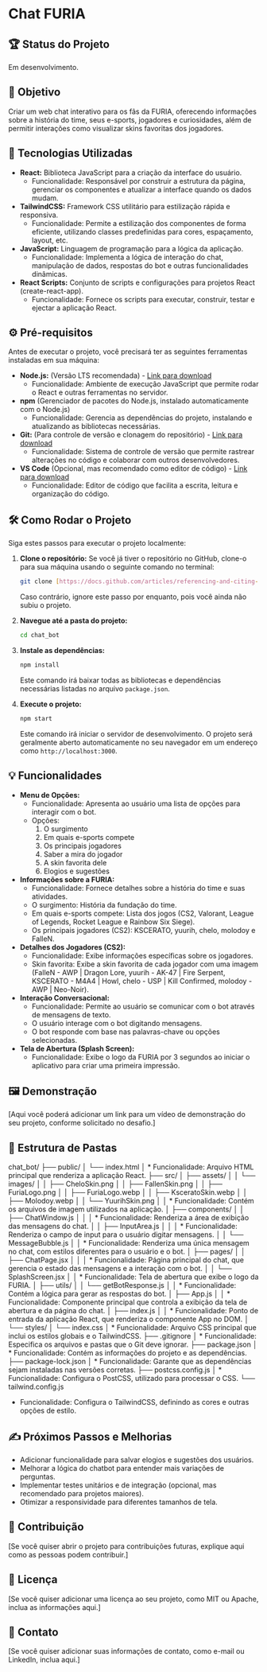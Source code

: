 # Chat FURIA 

## 🏆 Status do Projeto

Em desenvolvimento.

## 🎯 Objetivo

Criar um web chat interativo para os fãs da FURIA, oferecendo informações sobre a história do time, seus e-sports, jogadores e curiosidades, além de permitir interações como visualizar skins favoritas dos jogadores.

## 🚀 Tecnologias Utilizadas

-   **React:** Biblioteca JavaScript para a criação da interface do usuário.
    * Funcionalidade: Responsável por construir a estrutura da página, gerenciar os componentes e atualizar a interface quando os dados mudam.
-   **TailwindCSS:** Framework CSS utilitário para estilização rápida e responsiva.
    * Funcionalidade: Permite a estilização dos componentes de forma eficiente, utilizando classes predefinidas para cores, espaçamento, layout, etc.
-   **JavaScript:** Linguagem de programação para a lógica da aplicação.
    * Funcionalidade: Implementa a lógica de interação do chat, manipulação de dados, respostas do bot e outras funcionalidades dinâmicas.
-   **React Scripts:** Conjunto de scripts e configurações para projetos React (create-react-app).
    * Funcionalidade: Fornece os scripts para executar, construir, testar e ejectar a aplicação React.

## ⚙️ Pré-requisitos

Antes de executar o projeto, você precisará ter as seguintes ferramentas instaladas em sua máquina:

-   **Node.js:** (Versão LTS recomendada) - [Link para download](https://nodejs.org/)
    * Funcionalidade: Ambiente de execução JavaScript que permite rodar o React e outras ferramentas no servidor.
-   **npm** (Gerenciador de pacotes do Node.js, instalado automaticamente com o Node.js)
    * Funcionalidade: Gerencia as dependências do projeto, instalando e atualizando as bibliotecas necessárias.
-   **Git:** (Para controle de versão e clonagem do repositório) - [Link para download](https://git-scm.com/)
    * Funcionalidade: Sistema de controle de versão que permite rastrear alterações no código e colaborar com outros desenvolvedores.
-   **VS Code** (Opcional, mas recomendado como editor de código) - [Link para download](https://code.visualstudio.com/)
    * Funcionalidade: Editor de código que facilita a escrita, leitura e organização do código.

## 🛠️ Como Rodar o Projeto

Siga estes passos para executar o projeto localmente:

1.  **Clone o repositório:**
    Se você já tiver o repositório no GitHub, clone-o para sua máquina usando o seguinte comando no terminal:
    ```bash
    git clone [https://docs.github.com/articles/referencing-and-citing-content](https://docs.github.com/articles/referencing-and-citing-content)
    ```
    Caso contrário, ignore este passo por enquanto, pois você ainda não subiu o projeto.

2.  **Navegue até a pasta do projeto:**
    ```bash
    cd chat_bot
    ```

3.  **Instale as dependências:**
    ```bash
    npm install
    ```
    Este comando irá baixar todas as bibliotecas e dependências necessárias listadas no arquivo `package.json`.

4.  **Execute o projeto:**
    ```bash
    npm start
    ```
    Este comando irá iniciar o servidor de desenvolvimento. O projeto será geralmente aberto automaticamente no seu navegador em um endereço como `http://localhost:3000`.

## 💡 Funcionalidades

-   **Menu de Opções:**
    * Funcionalidade: Apresenta ao usuário uma lista de opções para interagir com o bot.
    * Opções:
        1.  O surgimento
        2.  Em quais e-sports compete
        3.  Os principais jogadores
        4.  Saber a mira do jogador
        5.  A skin favorita dele
        6.  Elogios e sugestões
-   **Informações sobre a FURIA:**
    * Funcionalidade: Fornece detalhes sobre a história do time e suas atividades.
    * O surgimento: História da fundação do time.
    * Em quais e-sports compete: Lista dos jogos (CS2, Valorant, League of Legends, Rocket League e Rainbow Six Siege).
    * Os principais jogadores (CS2): KSCERATO, yuurih, chelo, molodoy e FalleN.
-   **Detalhes dos Jogadores (CS2):**
    * Funcionalidade: Exibe informações específicas sobre os jogadores.
    * Skin favorita: Exibe a skin favorita de cada jogador com uma imagem (FalleN - AWP | Dragon Lore, yuurih - AK-47 | Fire Serpent, KSCERATO - M4A4 | Howl, chelo - USP | Kill Confirmed, molodoy - AWP | Neo-Noir).
-   **Interação Conversacional:**
    * Funcionalidade: Permite ao usuário se comunicar com o bot através de mensagens de texto.
    * O usuário interage com o bot digitando mensagens.
    * O bot responde com base nas palavras-chave ou opções selecionadas.
-   **Tela de Abertura (Splash Screen):**
    * Funcionalidade: Exibe o logo da FURIA por 3 segundos ao iniciar o aplicativo para criar uma primeira impressão.

## 🖼️ Demonstração

[Aqui você poderá adicionar um link para um vídeo de demonstração do seu projeto, conforme solicitado no desafio.]

## 📂 Estrutura de Pastas


chat_bot/
├── public/
│   └── index.html
│       * Funcionalidade: Arquivo HTML principal que renderiza a aplicação React.
├── src/
│   ├── assets/
│   │   └── images/
│   │       ├── CheloSkin.png
│   │       ├── FallenSkin.png
│   │       ├── FuriaLogo.png
│   │       ├── FuriaLogo.webp
│   │       ├── KsceratoSkin.webp
│   │       ├── Molodoy.webp
│   │       └── YuurihSkin.png
│   │           * Funcionalidade: Contém os arquivos de imagem utilizados na aplicação.
│   ├── components/
│   │   ├── ChatWindow.js
│   │   │   * Funcionalidade: Renderiza a área de exibição das mensagens do chat.
│   │   ├── InputArea.js
│   │   │   * Funcionalidade: Renderiza o campo de input para o usuário digitar mensagens.
│   │   └── MessageBubble.js
│   │       * Funcionalidade: Renderiza uma única mensagem no chat, com estilos diferentes para o usuário e o bot.
│   ├── pages/
│   │   ├── ChatPage.jsx
│   │   │   * Funcionalidade: Página principal do chat, que gerencia o estado das mensagens e a interação com o bot.
│   │   └── SplashScreen.jsx
│   │       * Funcionalidade: Tela de abertura que exibe o logo da FURIA.
│   ├── utils/
│   │   └── getBotResponse.js
│   │       * Funcionalidade: Contém a lógica para gerar as respostas do bot.
│   ├── App.js
│   │   * Funcionalidade: Componente principal que controla a exibição da tela de abertura e da página do chat.
│   ├── index.js
│   │   * Funcionalidade: Ponto de entrada da aplicação React, que renderiza o componente App no DOM.
│   └── styles/
│       └── index.css
│           * Funcionalidade: Arquivo CSS principal que inclui os estilos globais e o TailwindCSS.
├── .gitignore
│   * Funcionalidade: Especifica os arquivos e pastas que o Git deve ignorar.
├── package.json
│   * Funcionalidade: Contém as informações do projeto e as dependências.
├── package-lock.json
│   * Funcionalidade: Garante que as dependências sejam instaladas nas versões corretas.
├── postcss.config.js
│   * Funcionalidade: Configura o PostCSS, utilizado para processar o CSS.
└── tailwind.config.js
* Funcionalidade: Configura o TailwindCSS, definindo as cores e outras opções de estilo.


## ✍️ Próximos Passos e Melhorias

-   Adicionar funcionalidade para salvar elogios e sugestões dos usuários.
-   Melhorar a lógica do chatbot para entender mais variações de perguntas.
-   Implementar testes unitários e de integração (opcional, mas recomendado para projetos maiores).
-   Otimizar a responsividade para diferentes tamanhos de tela.

## 🤝 Contribuição

[Se você quiser abrir o projeto para contribuições futuras, explique aqui como as pessoas podem contribuir.]

## 📄 Licença

[Se você quiser adicionar uma licença ao seu projeto, como MIT ou Apache, inclua as informações aqui.]

## 📧 Contato

[Se você quiser adicionar suas informações de contato, como e-mail ou LinkedIn, inclua aqui.]



